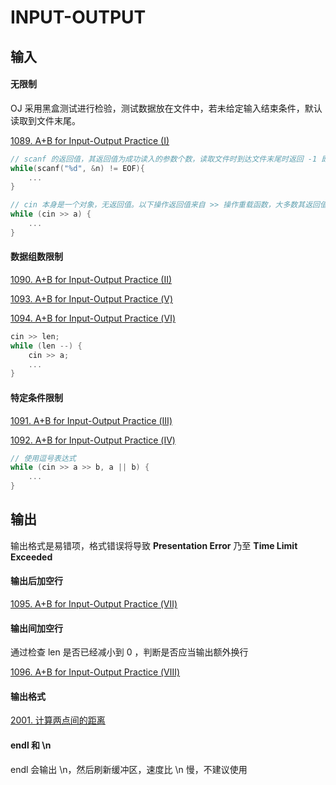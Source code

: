 # INPUT-OUTPUT

## 输入

#### 无限制

OJ 采用黑盒测试进行检验，测试数据放在文件中，若未给定输入结束条件，默认读取到文件末尾。

[1089. A+B for Input-Output Practice (I)](https://github.com/Lsyhprum/HDUOJ/blob/master/1089/1089.cpp)

```cpp
// scanf 的返回值，其返回值为成功读入的参数个数，读取文件时到达文件末尾时返回 -1 即 EOF
while(scanf("%d", &n) != EOF){
	...
}

// cin 本身是一个对象，无返回值。以下操作返回值来自 >> 操作重载函数，大多数其返回值为 cin (非 0 值)，只有遇到 EOF 时，返回值为 0
while (cin >> a) {
	...
}
```

#### 数据组数限制

[1090. A+B for Input-Output Practice (II)](https://github.com/Lsyhprum/HDUOJ/blob/master/1090/1090.cpp)

[1093. A+B for Input-Output Practice (Ⅴ)](https://github.com/Lsyhprum/HDUOJ/blob/master/1093/1093.cpp)

[1094. A+B for Input-Output Practice (Ⅵ)](https://github.com/Lsyhprum/HDUOJ/blob/master/1094/1094.cpp)

```cpp
cin >> len;
while (len --) {
	cin >> a;
	...
}
```

#### 特定条件限制

[1091. A+B for Input-Output Practice (Ⅲ)](https://github.com/Lsyhprum/HDUOJ/blob/master/1091/1091.cpp)

[1092. A+B for Input-Output Practice (Ⅳ)](https://github.com/Lsyhprum/HDUOJ/blob/master/1092/1092.cpp)


```cpp
// 使用逗号表达式
while (cin >> a >> b, a || b) {
	...
}
```

## 输出

输出格式是易错项，格式错误将导致 **Presentation Error** 乃至 **Time Limit Exceeded**

#### 输出后加空行

[1095. A+B for Input-Output Practice (Ⅶ)](https://github.com/Lsyhprum/HDUOJ/blob/master/1095/1095.cpp)


#### 输出间加空行

通过检查 len 是否已经减小到 0 ，判断是否应当输出额外换行

[1096. A+B for Input-Output Practice (Ⅷ)](https://github.com/Lsyhprum/HDUOJ/blob/master/1096/1096.cpp)


#### 输出格式

[2001. 计算两点间的距离](https://github.com/Lsyhprum/HDUOJ/tree/master/2001)


#### endl 和 \n

endl 会输出 \n，然后刷新缓冲区，速度比 \n 慢，不建议使用